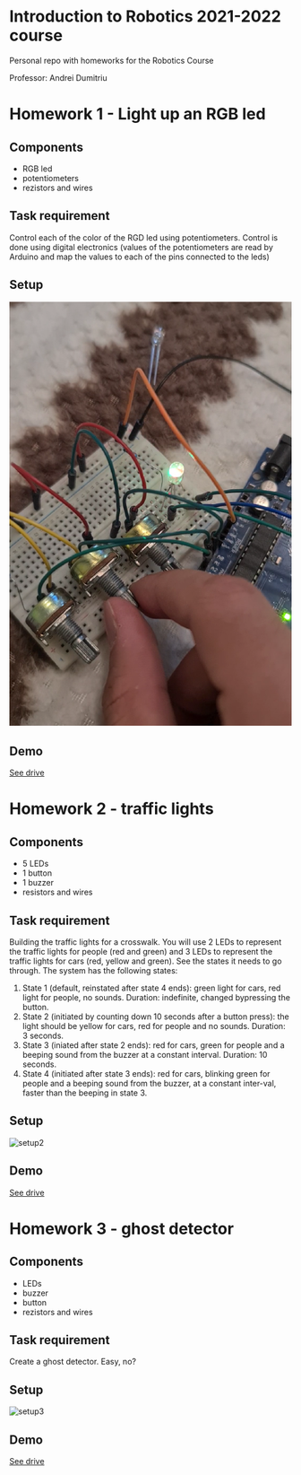 # Introduction to Robotics 2021-2022 course
Personal repo with homeworks for the Robotics Course

Professor: Andrei Dumitriu  <br />

#  Homework 1 - Light up an RGB led

## Components 
* RGB led
* potentiometers
* rezistors and wires 

## Task requirement 
Control each of the color of the RGD led using potentiometers. Control is done using digital electronics (values of the potentiometers are read by Arduino and map the values to each of the pins connected to the leds)

## Setup 
![setup1](Labs/Lab2/setup.png)

## Demo
[See drive](https://drive.google.com/drive/folders/105TRyTHTtz6iL83V6PBk72QXlePSrPj8?usp=sharing)

# Homework 2 - traffic lights

## Components
* 5 LEDs
* 1 button
* 1 buzzer
* resistors and wires

## Task requirement
Building the traffic lights for a crosswalk. You will use 2 LEDs to represent the traffic lights for people (red and green) and 3 LEDs to represent the traffic lights for cars (red, yellow and green). See the states it needs to go through. The system has the following states:  <br />
1. State 1 (default, reinstated after state 4 ends): green light for cars, red light for people, no sounds. Duration: indefinite, changed bypressing the button.  <br />
2. State 2 (initiated by counting down 10 seconds after a button press): the light should be yellow for cars, red for people and no sounds. Duration: 3 seconds.  <br />
3. State 3 (iniated after state 2 ends): red for cars, green for people and a beeping sound from the buzzer at a constant interval. Duration: 10 seconds.  <br />
4. State 4 (initiated after state 3 ends): red for cars, blinking green for people and a beeping sound from the buzzer, at a constant inter-val, faster than the beeping in state 3.

## Setup
![setup2](https://user-images.githubusercontent.com/38779396/139524678-d4aa1c74-22b8-4e1f-8fa2-507e6f4b14b7.jpeg)

## Demo
[See drive](https://drive.google.com/drive/u/0/folders/1SXXBnAHsnufreV9IFxkJL2gmYjxHxa6U)

# Homework 3 - ghost detector

## Components
* LEDs
* buzzer 
* button
* rezistors and wires

## Task requirement
Create a ghost detector. Easy, no?

## Setup 
![setup3](https://user-images.githubusercontent.com/38779396/141203243-4489a3a9-fc11-4704-9d58-fe58293c4d6e.jpeg)

## Demo 
[See drive](https://drive.google.com/drive/u/0/folders/1VWkwG3smvf_Bjzj2toNV0GQhcY-HZdSa)
